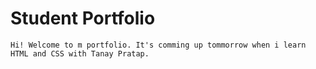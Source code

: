 # Student Portfolio
    Hi! Welcome to m portfolio. It's comming up tommorrow when i learn HTML and CSS with Tanay Pratap.
